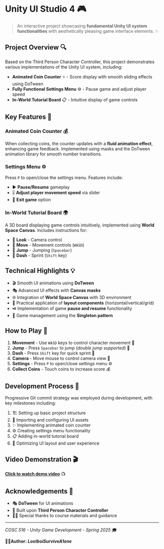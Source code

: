 # Unity UI Studio 4 🎮

> An interactive project showcasing **fundamental Unity UI system functionalities** with aesthetically pleasing game interface elements. ✨

## Project Overview 🔍

Based on the Third Person Character Controller, this project demonstrates various implementations of the Unity UI system, including:

- **Animated Coin Counter** ⭐ - Score display with smooth sliding effects using DoTween
- **Fully Functional Settings Menu** ⚙️ - Pause game and adjust player speed
- **In-World Tutorial Board** 📋 - Intuitive display of game controls

## Key Features 🚀

### Animated Coin Counter 💰
When collecting coins, the counter updates with a **fluid animation effect**, enhancing game feedback. Implemented using masks and the DoTween animation library for smooth number transitions.

### Settings Menu ⚙️
Press `P` to open/close the settings menu. Features include:
- ▶️ **Pause/Resume** gameplay
- 🎚️ **Adjust player movement speed** via slider
- 🚪 **Exit game** option

### In-World Tutorial Board 🌍
A 3D board displaying game controls intuitively, implemented using **World Space Canvas**. Includes instructions for:
- 👀 **Look** - Camera control
- 🏃 **Move** - Movement controls (`WASD`)
- 🦘 **Jump** - Jumping (`Spacebar`)
- 💨 **Dash** - Sprint (`Shift` key)

## Technical Highlights 💡

- 🎬 Smooth UI animations using **DoTween**
- 🎭 Advanced UI effects with **Canvas masks**
- 🌐 Integration of **World Space Canvas** with 3D environment
- 📐 Practical application of **layout components** (horizontal/vertical/grid)
- ⏯️ Implementation of game **pause and resume** functionality
- 🧩 Game management using the **Singleton pattern**

## How to Play 🎲

1. **Movement** - Use `WASD` keys to control character movement 🏃
2. **Jump** - Press `Spacebar` to jump (*double jump supported*) 🦘
3. **Dash** - Press `Shift` key for quick sprint 💨
4. **Camera** - Move mouse to control camera view 🔄
5. **Settings** - Press `P` to open/close settings menu ⚙️
6. **Collect Coins** - Touch coins to increase score 💰

## Development Process 📝

Progressive Git commit strategy was employed during development, with key milestones including:
1. 🏗️ Setting up basic project structure
2. 🎨 Importing and configuring UI assets
3. ✨ Implementing animated coin counter
4. ⚙️ Creating settings menu functionality
5. 📋 Adding in-world tutorial board
6. 🔧 Optimizing UI layout and user experience

## Video Demonstration 🎬

[**Click to watch demo video**](https://youtu.be/demo-link) 📺

## Acknowledgements 🙏

- 🎭 **DoTween** for UI animations
- 🏃 Built upon **Third Person Character Controller**
- 👨‍🏫 Special thanks to course materials and guidance

---

*COSC 516 - Unity Game Development - Spring 2025* 🎓

👨‍💻**Author:** **_LostboiSurviveA1one_**
